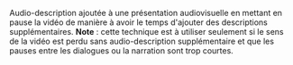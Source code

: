 Audio-description ajoutée à une présentation audiovisuelle en mettant en pause la vidéo de manière à avoir le temps d'ajouter des descriptions supplémentaires. **Note** : cette technique est à utiliser seulement si le sens de la vidéo est perdu sans audio-description supplémentaire et que les pauses entre les dialogues ou la narration sont trop courtes.
